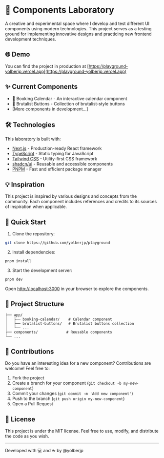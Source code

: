 # 🎨 Components Laboratory

A creative and experimental space where I develop and test different UI components using modern technologies. This project serves as a testing ground for implementing innovative designs and practicing new frontend development techniques.

## 🌐 Demo

You can find the project in production at [https://playground-yolberjp.vercel.app](https://playground-yolberjp.vercel.app)

## ✨ Current Components

- 📅 Booking Calendar - An interactive calendar component
- 🎯 Brutalist Buttons - Collection of brutalist-style buttons
- [More components in development...]

## 🛠️ Technologies

This laboratory is built with:

- [Next.js](https://nextjs.org) - Production-ready React framework
- [TypeScript](https://www.typescriptlang.org/) - Static typing for JavaScript
- [Tailwind CSS](https://tailwindcss.com) - Utility-first CSS framework
- [shadcn/ui](https://ui.shadcn.com) - Reusable and accessible components
- [PNPM](https://pnpm.io) - Fast and efficient package manager

## 💡 Inspiration

This project is inspired by various designs and concepts from the community. Each component includes references and credits to its sources of inspiration when applicable.

## 🚀 Quick Start

1. Clone the repository:

```bash
git clone https://github.com/yolberjp/playground
```

2. Install dependencies:

```bash
pnpm install
```

3. Start the development server:

```bash
pnpm dev
```

Open [http://localhost:3000](http://localhost:3000) in your browser to explore the components.

## 📝 Project Structure

```
├── app/
│   ├── booking-calendar/    # Calendar component
│   ├── brutalist-buttons/   # Brutalist buttons collection
│   └── ...
├── components/             # Reusable components
└── ...
```

## 🤝 Contributions

Do you have an interesting idea for a new component? Contributions are welcome! Feel free to:

1. Fork the project
2. Create a branch for your component (`git checkout -b my-new-component`)
3. Commit your changes (`git commit -m 'Add new component'`)
4. Push to the branch (`git push origin my-new-component`)
5. Open a Pull Request

## 📄 License

This project is under the MIT license. Feel free to use, modify, and distribute the code as you wish.

---

Developed with 💻 and ☕ by @yolberjp
